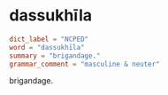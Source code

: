 # dassukhīla

``` toml
dict_label = "NCPED"
word = "dassukhīla"
summary = "brigandage."
grammar_comment = "masculine & neuter"
```

brigandage.

